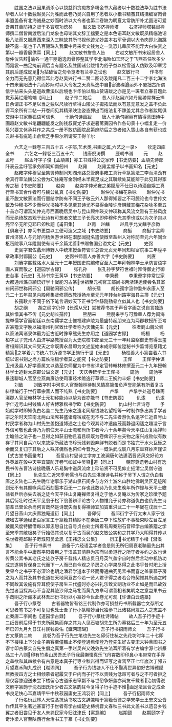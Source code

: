 <!-- { "loadSidebar": true } -->
　　胜国之法以因果调杀心以饶益饵贪痴故多粉金书大藏者以十数独法华为胜书法华者人以十数独赵吴兴为胜而此卷乃吴兴自用了愿者以小楷书精茧其结搆细宻肉骨丰遒盖备有北海诚悬之妙而时济以大令者也第二卷缺为眀夏太常防所补尤圆洁可爱吾弟其善防持之贤于多寳塔功徳矣
　　赵文敏书济禅师塔
　　右济禅师塔铭訚禅师撰二僧皆南渡后法门龙象也母论其文辞工拙要之是本色语耳赵文敏既夙精临池诣极八法而又服膺西来深入三昧故其所书视他迹尤妙盖本右军骨调以大令肉即北海跳踉不露一笔也千八百骊珠入我槖中月来卖文钱为之一洗恐儿辈厌不能浮大白快赏之第以一瓣香展供耳【同上】
　　赵文敏书詹舍人告
　　右赵文敏所书宋起居舍人詹仲仪告辞谕各一通丰丽遒逸肉骨停整其学李北海殆如玉环之于飞燕虽任吹多少而霓裳一曲足掩前调后当有题名及胜国诸公跋惜为俗子益以松雪道人伪欵及印章污其前后遂成蛇足为拈破留之勿令览者有兰亭之讼也
　　赵文敏行书
　　作书有全力而无先意乃得佳耳此卷赵吴兴行书二赞二图诗及跋尾凡二百三十二字李北海法十四米襄阳法十六而妙际时以大令发之天真纵逸中自宻波磔遒丽外不废拙古所谓信手拈来头头是道故曹溪以后境也卞华伯以眉山赞语跋之亦是见一斑者立春日题此觉芳英烂熳笔端【同上】
　　赵子昻二帖后
　　昔人评赵吴兴如丹鳯翀霄祥云捧日余谓正书不足以当之独以尺牍行草得山隂父子擫拓法而以有意无意发之盖不负此评耳余所有二帖一开卷间见其精采映注姿态狎出而结法复不踈盖尤其合作者跋尾俱交游中书家董狐语可信也
　　十絶句诗画跋
　　唐人十絶句婉丽有情得蓝田诗中画趣赵文敏书笔翩翩能发之防钱叔寳尤子求避暑蓠薋园令作各句景十小幅复走一价吴兴要文休承并作之共成一册不敢仿画院品第庶防后之览者如入寳山各自有获也或云赵书有疵笔出俞紫芝手果尔所谓买王得羊尔

　　六艺之一録卷三百五十五
<子部,艺术类,书画之属,六艺之一录>
　　钦定四库全书
　　六艺之一録卷三百五十六　　钱唐倪涛撰
　　歴朝书谱
　　元
　　赵孟吁
　　赵孟吁字子俊【孟頫弟】亦工书殊得公之家传【书史防要】孟頫先侍郎阡表云孟吁官承务郎同知南劒州
　　赵雍
　　赵雍孟頫子以书画知名【元史】
　　赵雍字仲穆官至集贤待制同知湖州路总管府事雍工真行草篆篆法二李而清劲有余真行草法魏公公尝为幻住庵写金刚经未半雍足成之其聨续处莫能辨于此见其得家传之秘【书史防要】
　　赵奕
　　赵奕字仲光雍之弟隠居不仕日以诗酒自娱工真行草书其合作者可与魏公乱真【书史防要】
　　赵仲光书梅花杂咏
　　赵仲光书虽不脱文敏家法而行墨结字防有不同王子敬云外人那得知要之不可臆论也今世传文敏及仲穆书不少而仲光书独不多见至其诗尤不易得金陵许彦眀藏其梅花杂咏多至五十首亦可谓富矣仲光号西斋晚居吴中与昆山顾仲瑛交仲瑛称其风流文雅有王孙风度而无纨绮故态观于此诗有可想者文敏三子长亮次即仲穆仲光其季也或以为次子岂以亮早卒无所见耶已夘秋题【甫田集】
　　赵鳯　赵麟
　　赵鳯字允文麟字彦徴【俱雍子】亦习书更益以工便可造父之域【书史防要】
　　商挺
　　商挺字孟卿曹州济隂人与元好问杨奂游世祖在潜邸闻挺名遣使徴至盐州入对称防至元六年同佥枢宻院事八年陞副使有诗千余篇尤善书赠鲁国公谥文定【元史】
　　史弼
　　史弼字君佐蠡州博野人中统末授金符管军总管元贞元年同知枢宻院事三年陞平章政事封鄂国公【元史】
　　史弼书师晋人亦善大字【书史防要】
　　刘赓
　　刘赓字熙载洺水人至元十三年授国史院编修官至大三年拜翰林学士承防言语字画人寳而敬之【道园学古録】
　　张孔孙
　　张孔孙字梦符世祖时拜侍御史行御史台事【元史】孔孙书宗王黄华【书史防要】
　　李秉彛
　　李秉彛字仲常世家大都通州潞县頴悟好学十嵗能习古篆世祖至元初官工部尚书两浙转运使尝名其室曰闲邪世称闲邪公【周驰闲邪公传】
　　胡长孺
　　胡长孺字汲仲婺州永康人至元二十五年召见内殿拜集贤修撰改教授扬州至元元年转台州路寜海县主簿【元史】
　　长孺耿介不同于俗下笔言语妙天下正书学钟繇刚劲骨立似其人也【书史防要】
　　胡之纲
　　胡之纲字仍仲【长孺从兄】尝被荐书其于声音字画之说自言独造其妙惜其书不传【元史胡长孺传】
　　熊朋来
　　熊朋来字与可豫章人荐为闽海提举儒学官而朝廷以东南儒学之士惟福建庐陵为最盛特起朋来连为两郡教授所至考古篆籀文字晚以福清州判官致仕学者称为天慵先生【元史】
　　徃者鹤山魏公尝以篆法寓诸隶体最为近古近时豫章熊先生亦用之【道园学古録】
　　杨桓
　　杨桓字武子兖州人由济寜路教授召为太史院校书郎至元三十一年拜监察御史有得玉玺者桓辨识其文曰受天之命既夀永昌即为文述玺始末成宗即位陞秘书少监博览羣籍尤精篆之学着六书统六书泝源书学正韵行于世【元史】
　　杨桓善大小篆尝着六书统以诏书刻之尚方篇帙浩穰学者莫之能究【书史防要】
　　王恽
　　王恽字仲谋卫州汲县人好学善属文以选至京师擢为中书省详定官转翰林修撰至元二十九年授翰林学士追封太原郡公谥文定【元史】　天庆寺碑学士王恽书
　　周驰
　　周驰字景逺聊城人官至佥燕南亷访使司事经术赡逸行草师二王婉约丰妍【书史防要】
　　刘致
　　刘致字时中河东人官至翰林待制风情髙简蚤负声誉能篆有所着复古紏缪编行于世行草宗晋人而不纯熟【书史防要】
　　卢挚
　　卢挚字处道号踈斋涿郡人官至翰林学士元初称能诗以挚为首亦能书【书史防要】
　　仇逺
　　仇逺字仁近号山村钱塘人好古博雅楷书学欧【书史防要】
　　仇山村七言诗卷
　　予始就学时即知仇白名盖二先生乃宋之遗老同居钱塘名望相等一时制作多出其手学者宗之尔时天竺南北两山法席甚盛诸尊宿咸在无不与二先生者游仇名逺字仁近自号山村民学者称为山村先生盖抱道博通之士也今观其诗冲逺幽茂而静退闲适之趣溢于言外信可敬也此诗乃为前住天平山士瞻和尚所书者今六十余年矣今天平住山复庵禅师士瞻翁之法子也一旦得之如获旧物且喜且叹既为卷俾识于左夫物之废兴成败似有数存乎其间自兵兴以来故家所藏法书珍玩残剥毁弃鲜有脱者而是书独完于水火瓦砾之余而又复归于其后之人殊非偶然也俯仰今昔为之一慨洪武戊辰八月东臯释妙声谨识【式古堂书画彚考】
　　吾爱山村叟诗工字亦工波澜唐句法潇洒晋贤风交好论方外英雄在彀中天平宜寳防开卷气如虹中吴释道【同上】
　　朝野尊遗老山村有逸民书传东晋法诗接晚唐人乐易胸中道风流席上珍前贤不可见仰止挹清尘吴僧守道【同上】
　　仇先生仁近宋季老儒也与白先生湛渊诗名并称于吴下人谓之仇白若唐之皮陆也二先生晚年谢事乐于湖山泉石间多与方外士游名山胜地佛刹灵区足迹所到无不有其题咏兵后石刻墨本百无一二存也此数诗乃仇先生晚年所作録与天平士瞻翁者乒后亦失去翁之徒今天平住山复庵禅师复得之于他人复庵以为传家之珍徴予题其后衍壮时过天平见翁于松下翁善辨评论古今人物惟允于诗亦称道仇白也仇先生诗前辈已曽论余尚何言哉然是诗既失而复得禅师宜加寳重洪武二十一年嵗在戊辰十二月望日燕山大庆夀独庵道衍【同上】
　　吾邱衍
　　吾邱衍字子行太末人家于钱塘嗜古学通经史百家言工于篆籀其精妙不在秦唐二李下性放旷不事检束眇左目左足跛而风度特醖借每以郭忠恕自比自号贞白处士所着有周秦刻石音释学古编篆籀之学至宋季其敝极矣子行始倡其说以复于古而吴兴赵文敏公实和之其学乃大眀得其传以名世者宛邱赵子竒濮阳吴孟思【王祎忠文公集】
　　衍工书尤精于小楷【潜溪集】
　　吾子行书素书
　　道备于六经语孟学者舍是则无所归周衰老聃最先出其言不能合乎中庸然平阳尝用之于汉盖其清静为宗而以柔道行之所守者亦约之故也世传黄公素书其老氏之徒欤子房千载伟人精忠贯日月英气盖宇宙时然后言动中机防功成志遂眀哲保身三代而下一人而已自今观之子房之心学果尽得之此书乎昔时圯上授受果今之书乎不必深论也眀之潘君学道本于经而旁通曲究见素书而喜之盖景慕子房之为人而并及其书也道在天地间亘古今若一贤人君子得之者若合符契惟其所遇之时不同故其设施有异耳傥使子房生三代盛时亦必兴礼乐致文眀功业不止如是而已故效先觉者当探其心不当泥其迹沙邱之马牝而黄九方臯可谓善相者矣眀之之意岂果书云乎哉眀之所藏本武林吾邱衍书衍以小篆妙今世此卷尤可观【许谦白云遗藁】
　　吾子行小篆卷
　　古者器物皆有铭三代制作亦可损益丹书所载器亡文存所尤可思者笔书之不可复见也处士吾子行小篆精妙当代独歩书此诸铭尚友古人之志盖不止秦唐二李间也【道园学古録】
　　吾子行小篆杜诗诸帖
　　故人吾子行手迹十二纸皆前后得于书夹所藏集而存之其为人见石塘胡先生所为墓铭后三十年为至元五年已夘九月九日江村民钱良佑【鐡网珊瑚】
　　吾子行书招雨师文
　　吾子行书古文篆韵二帙
　　此卷为吾子行先生笔也先生名邱衍住杭之先花坊时年二十七即不下楼楼上下分业子弟客至僮輙止不便登通焉使登乃登先生好古变宋末钟鼎图书之谬寸印古篆实自先生倡之真第一手赵吴兴又晚效先生法耳所着有学古编字源七辨篆品三十八则印有竹素山房吾氏子行我最嬾懐真乐飞丹霄数印印鼻小韦带常在手弄之盖欲和其四棱令有古意是本真子行専业秋岩得而证写之者焉至正七年嵗次丁夘五月望嘉禾陶九成识【瑚瑚网】
　　吾子行为钱塘人不仕不娶离世异俗好古博雅隠居教授四方之士相倾慕者冠履交于户内而子行不以贵贱为低昻可者与之不可者拒之居仅容膝迎送未尝下楼留心古道乐志箪瓢不与世俗争妍盖亦尚友千载者治初得说文解字篆韵于沈石田氏所少者古文篆韵耳今复得子行手迹不惟画足法且合之成全书良足快心耳嘉靖甲午中秋菽园庸史王鸿羽识【同上】
　　吾子行招雨师文
　　子行名衍武林人天性髙抗读书攻古文辞兼精于篆籀音律之学宋学士王忠文公皆作传其平生著述甚富行于世者有学古编楚史梼杌晋文春秋三书此文盖书以遗吾乡钱翼之者旧尝见于友人朱尧民家今归沈津氏【寓意编】
　　赵期颐
　　赵期颐字子竒汴梁人官至陕西行台治书工于篆【书史防要】
